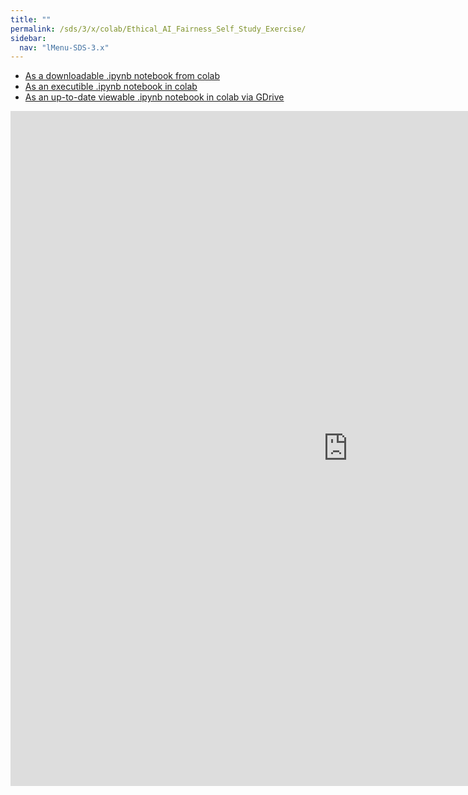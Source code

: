 ```yaml
---
title: ""
permalink: /sds/3/x/colab/Ethical_AI_Fairness_Self_Study_Exercise/
sidebar:
  nav: "lMenu-SDS-3.x"
---
```


- [As a downloadable .ipynb notebook from colab](https://github.com/lamastex/scalable-data-science/raw/master/_sds/3/x/colab/Ethical_AI_Fairness_Self_Study_Exercise.ipynb)
- [As an executible .ipynb notebook in colab](https://colab.research.google.com/github/lamastex/scalable-data-science/blob/master/_sds/3/x/colab/Ethical_AI_Fairness_Self_Study_Exercise.ipynb)
- [As an up-to-date viewable .ipynb notebook in colab via GDrive](https://colab.research.google.com/drive/1mxiZehJnP2SNII-yHxYuuKMCR_JMMbcz?usp=sharing)

<iframe src="https://github.com/lamastex/scalable-data-science/blob/master/_sds/3/x/colab/Ethical_AI_Fairness_Self_Study_Exercise.ipynb" width="1080" height="1080" frameborder="0"></iframe>
